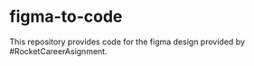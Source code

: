 # figma-to-code
This repository provides code for the figma design provided by #RocketCareerAsignment.
